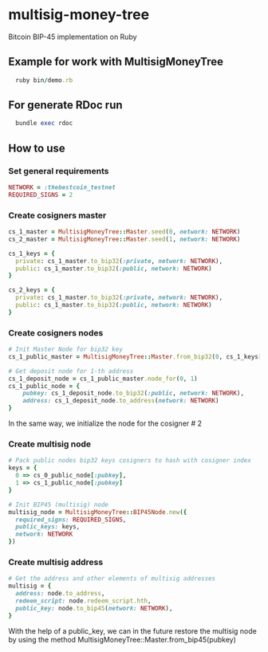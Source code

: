 # multisig-money-tree
Bitcoin BIP-45 implementation on Ruby

## Example for work with MultisigMoneyTree
```ruby
  ruby bin/demo.rb
```

## For generate RDoc run
```ruby
  bundle exec rdoc
```

## How to use

### Set general requirements

```ruby
NETWORK = :thebestcoin_testnet
REQUIRED_SIGNS = 2
```

### Create cosigners master

```ruby
cs_1_master = MultisigMoneyTree::Master.seed(0, network: NETWORK)
cs_2_master = MultisigMoneyTree::Master.seed(1, network: NETWORK)

cs_1_keys = {
  private: cs_1_master.to_bip32(:private, network: NETWORK),
  public: cs_1_master.to_bip32(:public, network: NETWORK)
}

cs_2_keys = {
  private: cs_1_master.to_bip32(:private, network: NETWORK),
  public: cs_1_master.to_bip32(:public, network: NETWORK)
}
```

### Create cosigners nodes

```ruby
# Init Master Node for bip32 key 
cs_1_public_master = MultisigMoneyTree::Master.from_bip32(0, cs_1_keys[:public])

# Get deposit node for 1-th address
cs_1_deposit_node = cs_1_public_master.node_for(0, 1)
cs_1_public_node = {
    pubkey: cs_1_deposit_node.to_bip32(:public, network: NETWORK),
    address: cs_1_deposit_node.to_address(network: NETWORK)
}
```
In the same way, we initialize the node for the cosigner # 2

### Create multisig node

```ruby
# Pack public nodes bip32 keys cosigners to hash with cosigner index
keys = { 
  0 => cs_0_public_node[:pubkey], 
  1 => cs_1_public_node[:pubkey]
}

# Init BIP45 (multisig) node
multisig_node = MultisigMoneyTree::BIP45Node.new({
  required_signs: REQUIRED_SIGNS,
  public_keys: keys,
  network: NETWORK
})
```

### Create multisig address

```ruby
# Get the address and other elements of multisig addresses
multisig = {
  address: node.to_address,
  redeem_script: node.redeem_script.hth,
  public_key: node.to_bip45(network: NETWORK),
}
```

With the help of a public_key, we can in the future restore the multisig node by using the method MultisigMoneyTree::Master.from_bip45(pubkey)
